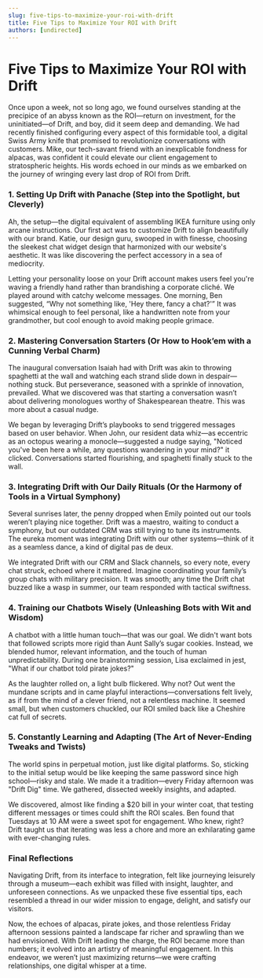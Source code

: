 ```yaml
---
slug: five-tips-to-maximize-your-roi-with-drift
title: Five Tips to Maximize Your ROI with Drift
authors: [undirected]
---
```


# Five Tips to Maximize Your ROI with Drift

Once upon a week, not so long ago, we found ourselves standing at the precipice of an abyss known as the ROI—return on investment, for the uninitiated—of Drift, and boy, did it seem deep and demanding. We had recently finished configuring every aspect of this formidable tool, a digital Swiss Army knife that promised to revolutionize conversations with customers. Mike, our tech-savant friend with an inexplicable fondness for alpacas, was confident it could elevate our client engagement to stratospheric heights. His words echoed in our minds as we embarked on the journey of wringing every last drop of ROI from Drift. 

### **1. Setting Up Drift with Panache (Step into the Spotlight, but Cleverly)**

Ah, the setup—the digital equivalent of assembling IKEA furniture using only arcane instructions. Our first act was to customize Drift to align beautifully with our brand. Katie, our design guru, swooped in with finesse, choosing the sleekest chat widget design that harmonized with our website's aesthetic. It was like discovering the perfect accessory in a sea of mediocrity.

Letting your personality loose on your Drift account makes users feel you're waving a friendly hand rather than brandishing a corporate cliché. We played around with catchy welcome messages. One morning, Ben suggested, “Why not something like, 'Hey there, fancy a chat?'” It was whimsical enough to feel personal, like a handwritten note from your grandmother, but cool enough to avoid making people grimace. 

### **2. Mastering Conversation Starters (Or How to Hook’em with a Cunning Verbal Charm)**

The inaugural conversation Isaiah had with Drift was akin to throwing spaghetti at the wall and watching each strand slide down in despair—nothing stuck. But perseverance, seasoned with a sprinkle of innovation, prevailed. What we discovered was that starting a conversation wasn’t about delivering monologues worthy of Shakespearean theatre. This was more about a casual nudge.

We began by leveraging Drift’s playbooks to send triggered messages based on user behavior. When John, our resident data whiz—as eccentric as an octopus wearing a monocle—suggested a nudge saying, "Noticed you've been here a while, any questions wandering in your mind?" it clicked. Conversations started flourishing, and spaghetti finally stuck to the wall.

### **3. Integrating Drift with Our Daily Rituals (Or the Harmony of Tools in a Virtual Symphony)**

Several sunrises later, the penny dropped when Emily pointed out our tools weren’t playing nice together. Drift was a maestro, waiting to conduct a symphony, but our outdated CRM was still trying to tune its instruments. The eureka moment was integrating Drift with our other systems—think of it as a seamless dance, a kind of digital pas de deux.

We integrated Drift with our CRM and Slack channels, so every note, every chat struck, echoed where it mattered. Imagine coordinating your family’s group chats with military precision. It was smooth; any time the Drift chat buzzed like a wasp in summer, our team responded with tactical swiftness.

### **4. Training our Chatbots Wisely (Unleashing Bots with Wit and Wisdom)**

A chatbot with a little human touch—that was our goal. We didn't want bots that followed scripts more rigid than Aunt Sally’s sugar cookies. Instead, we blended humor, relevant information, and the touch of human unpredictability. During one brainstorming session, Lisa exclaimed in jest, "What if our chatbot told pirate jokes?" 

As the laughter rolled on, a light bulb flickered. Why not? Out went the mundane scripts and in came playful interactions—conversations felt lively, as if from the mind of a clever friend, not a relentless machine. It seemed small, but when customers chuckled, our ROI smiled back like a Cheshire cat full of secrets.

### **5. Constantly Learning and Adapting (The Art of Never-Ending Tweaks and Twists)**

The world spins in perpetual motion, just like digital platforms. So, sticking to the initial setup would be like keeping the same password since high school—risky and stale. We made it a tradition—every Friday afternoon was "Drift Dig" time. We gathered, dissected weekly insights, and adapted.

We discovered, almost like finding a $20 bill in your winter coat, that testing different messages or times could shift the ROI scales. Ben found that Tuesdays at 10 AM were a sweet spot for engagement. Who knew, right? Drift taught us that iterating was less a chore and more an exhilarating game with ever-changing rules.

### Final Reflections

Navigating Drift, from its interface to integration, felt like journeying leisurely through a museum—each exhibit was filled with insight, laughter, and unforeseen connections. As we unpacked these five essential tips, each resembled a thread in our wider mission to engage, delight, and satisfy our visitors.

Now, the echoes of alpacas, pirate jokes, and those relentless Friday afternoon sessions painted a landscape far richer and sprawling than we had envisioned. With Drift leading the charge, the ROI became more than numbers; it evolved into an artistry of meaningful engagement. In this endeavor, we weren’t just maximizing returns—we were crafting relationships, one digital whisper at a time.